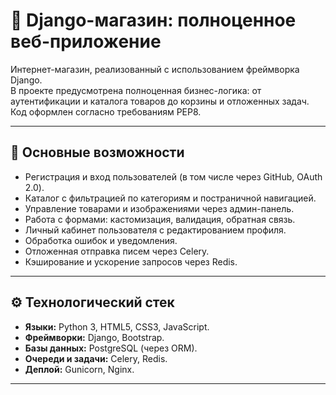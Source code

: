 # 🛒 Django-магазин: полноценное веб-приложение

Интернет-магазин, реализованный с использованием фреймворка Django.  
В проекте предусмотрена полноценная бизнес-логика: от аутентификации и каталога товаров до корзины и отложенных задач.  
Код оформлен согласно требованиям PEP8.

---

## 🚀 Основные возможности

- Регистрация и вход пользователей (в том числе через GitHub, OAuth 2.0).
- Каталог с фильтрацией по категориям и постраничной навигацией.
- Управление товарами и изображениями через админ-панель.
- Работа с формами: кастомизация, валидация, обратная связь.
- Личный кабинет пользователя с редактированием профиля.
- Обработка ошибок и уведомления.
- Отложенная отправка писем через Celery.
- Кэширование и ускорение запросов через Redis.

---

## ⚙️ Технологический стек

- **Языки:** Python 3, HTML5, CSS3, JavaScript.
- **Фреймворки:** Django, Bootstrap.
- **Базы данных:** PostgreSQL (через ORM).
- **Очереди и задачи:** Celery, Redis.
- **Деплой:** Gunicorn, Nginx.

---